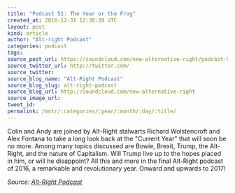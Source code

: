 ```yaml
---
title: "Podcast 51: The Year or the Frog"
created_at: 2016-12-31 12:38:39 UTC
layout: post
kind: article
author: "Alt-right Podcast"
categories: podcast
tags: 
source_post_url: https://soundcloud.com/new-alternative-right/podcast-51-the-year-or-the-frog
source_twitter_url: http://twitter.com/
source_twitter: 
source_blog_name: "Alt-Right Podcast"
source_blog_slug: alt-right-podcast
source_blog_url: http://soundcloud.com/new-alternative-right
source_image_url: 
tweet_id:
permalink: /mntr/:categories/:year/:month/:day/:title/
---
```

Colin and Andy are joined by Alt-Right stalwarts Richard Wolstencroft and Alex Fontana to take a long look back at the "Current Year" that will soon be no more. Among many topics discussed are Bowie, Brexit, Trump, the Alt-Right, and the nature of Capitalism. Will Trump live up to the hopes placed in him, or will he disappoint? All this and more in the final Alt-Right podcast of 2016, a remarkable and revolutionary year. Onward and upwards to 2017!<div class="">
    <i>Source: <a href="http://soundcloud.com/new-alternative-right">Alt-Right Podcast</a></i>
</div>
